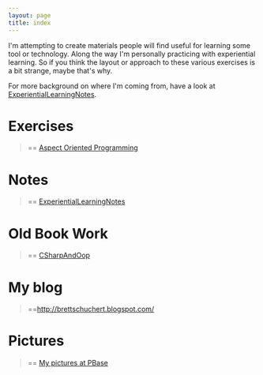 ```yaml
---
layout: page
title: index
---
```

I'm attempting to create materials people will find useful for learning some tool or technology. Along the way I'm personally practicing with experiential learning. So if you think the layout or approach to these various exercises is a bit strange, maybe that's why.

For more background on where I'm coming from, have a look at [ExperientialLearningNotes](ExperientialLearningNotes).

# Exercises 
> == [Aspect Oriented Programming](AspectOrientedProgramming) 

# Notes 
> == [ExperientialLearningNotes](ExperientialLearningNotes) 

# Old Book Work 
> == [CSharpAndOop](CSharpAndOop)

# My blog 
> ==<http://brettschuchert.blogspot.com/>

# Pictures 
> == [My pictures at PBase](http://www.pbase.com/brett_schuchert)
